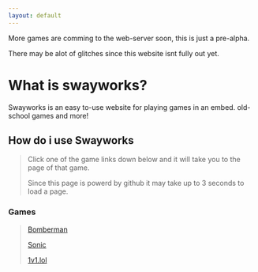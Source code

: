 ```yaml
---
layout: default
---
```


More games are comming to the web-server soon, this is just a pre-alpha.

There may be alot of glitches since this website isnt fully out yet.

# What is swayworks?

Swayworks is an easy to-use website for playing games in an embed. old-school games and more!

## How do i use Swayworks

> Click one of the game links down below and it will take you to the page of that game.
>
> Since this page is powerd by github it may take up to 3 seconds to load a page.

### Games

> [Bomberman](./bomberman.html)
>
> [Sonic](./sonic.html)
> 
> [1v1.lol](./1v1.lol.html)
